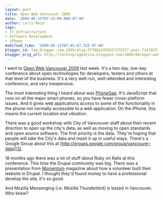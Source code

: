 ```yaml
---
layout: post
title: Open Web Vancouver 2009
date: '2009-06-15T07:19:00.000-07:00'
author: Larry Reid
tags:
- IT Infrastructure
- Software Development
- iPhone
modified_time: '2009-06-15T07:45:07.525-07:00'
blogger_id: tag:blogger.com,1999:blog-5778824359157275227.post-7247037436633293484
blogger_orig_url: http://technopragmatica.blogspot.com/2009/06/open-web-vancouver-2009.html
---
```


I went to [Open Web Vancouver 2009][1] last week. It's a two day,
low-key conference about open technologies for developers, testers and
others at that level of the business. It's a very well-run,
well-attended and interesting conference, and very inexpensive.  
  
The most interesting thing I heard about was [PhoneGap][2]. It's
JavaScript that runs on all the major smart phones, so you have fewer
cross-platform issues. And it gives web applications access to some of
the functionality in the phone not normally accessible to a web
application. On the iPhone, this means the current location and
vibration.  
  
There was a good workshop with City of Vancouver staff about their
recent direction to open up the city's data, as well as moving to open
standards and open source software. The first priority is the data.
They're hoping that people will take the City's data and mash it up in
useful ways. There's a Google Group about this at
[http://groups.google.com/group/vancouver-data][3].  
  
18 months ago there was a lot of stuff about Ruby on Rails at this
conference. This time the Drupal community was big. There was a
presentation from [Momentum][4] magazine about how a volunteer built
their website in Drupal. I thought they'd found money to have a
professional develop the site, it's so good.  
  
And Mozilla Messenging (i.e. Mozilla Thunderbird) is based in Vancouver.
Who knew?



[1]: http://www.openwebvancouver.ca/news
[2]: http://phonegap.com/
[3]: http://groups.google.com/group/vancouver-data
[4]: http://momentumplanet.com/
